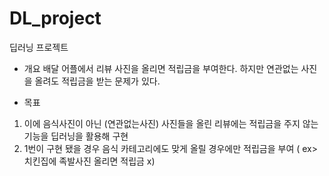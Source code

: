 # DL_project

딥러닝 프로젝트

- 개요
배달 어플에서 리뷰 사진을 올리면 적립금을 부여한다. 하지만 연관없는 사진을 올려도 적립금을 받는 문제가 있다.

- 목표
1. 이에 음식사진이 아닌 (연관없는사진) 사진들을 올린 리뷰에는 적립금을 주지 않는 기능을 딥러닝을 활용해 구현
2. 1번이 구현 됐을 경우 음식 카테고리에도 맞게 올릴 경우에만 적립금을 부여 ( ex> 치킨집에 족발사진 올리면 적립금 x)

